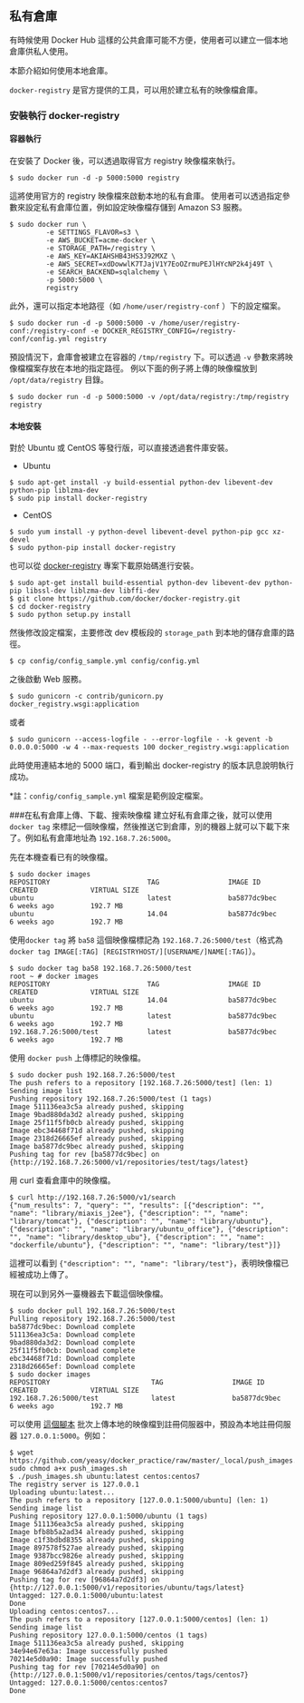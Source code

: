 ## 私有倉庫

有時候使用 Docker Hub 這樣的公共倉庫可能不方便，使用者可以建立一個本地倉庫供私人使用。

本節介紹如何使用本地倉庫。

`docker-registry` 是官方提供的工具，可以用於建立私有的映像檔倉庫。
### 安裝執行 docker-registry
#### 容器執行
在安裝了 Docker 後，可以透過取得官方 registry 映像檔來執行。
```
$ sudo docker run -d -p 5000:5000 registry
```
這將使用官方的 registry 映像檔來啟動本地的私有倉庫。
使用者可以透過指定參數來設定私有倉庫位置，例如設定映像檔存儲到 Amazon S3 服務。
```
$ sudo docker run \
         -e SETTINGS_FLAVOR=s3 \
         -e AWS_BUCKET=acme-docker \
         -e STORAGE_PATH=/registry \
         -e AWS_KEY=AKIAHSHB43HS3J92MXZ \
         -e AWS_SECRET=xdDowwlK7TJajV1Y7EoOZrmuPEJlHYcNP2k4j49T \
         -e SEARCH_BACKEND=sqlalchemy \
         -p 5000:5000 \
         registry
````
此外，還可以指定本地路徑（如 `/home/user/registry-conf` ）下的設定檔案。
```
$ sudo docker run -d -p 5000:5000 -v /home/user/registry-conf:/registry-conf -e DOCKER_REGISTRY_CONFIG=/registry-conf/config.yml registry
```
預設情況下，倉庫會被建立在容器的 `/tmp/registry` 下。可以透過 `-v` 參數來將映像檔檔案存放在本地的指定路徑。
例以下面的例子將上傳的映像檔放到 `/opt/data/registry` 目錄。
```
$ sudo docker run -d -p 5000:5000 -v /opt/data/registry:/tmp/registry registry
```

#### 本地安裝
對於 Ubuntu 或 CentOS 等發行版，可以直接透過套件庫安裝。
* Ubuntu
```
$ sudo apt-get install -y build-essential python-dev libevent-dev python-pip liblzma-dev
$ sudo pip install docker-registry
```
* CentOS
```
$ sudo yum install -y python-devel libevent-devel python-pip gcc xz-devel
$ sudo python-pip install docker-registry
```

也可以從 [docker-registry](https://github.com/docker/docker-registry) 專案下載原始碼進行安裝。
```
$ sudo apt-get install build-essential python-dev libevent-dev python-pip libssl-dev liblzma-dev libffi-dev
$ git clone https://github.com/docker/docker-registry.git
$ cd docker-registry
$ sudo python setup.py install
```
然後修改設定檔案，主要修改 dev 模板段的 `storage_path` 到本地的儲存倉庫的路徑。
```
$ cp config/config_sample.yml config/config.yml
```
之後啟動 Web 服務。
```
$ sudo gunicorn -c contrib/gunicorn.py docker_registry.wsgi:application
```
或者
```
$ sudo gunicorn --access-logfile - --error-logfile - -k gevent -b 0.0.0.0:5000 -w 4 --max-requests 100 docker_registry.wsgi:application
```
此時使用連結本地的 5000 端口，看到輸出 docker-registry 的版本訊息說明執行成功。

*註：`config/config_sample.yml` 檔案是範例設定檔案。

###在私有倉庫上傳、下載、搜索映像檔
建立好私有倉庫之後，就可以使用 `docker tag` 來標記一個映像檔，然後推送它到倉庫，別的機器上就可以下載下來了。例如私有倉庫地址為 `192.168.7.26:5000`。

先在本機查看已有的映像檔。
```
$ sudo docker images
REPOSITORY                        TAG                 IMAGE ID            CREATED             VIRTUAL SIZE
ubuntu                            latest              ba5877dc9bec        6 weeks ago         192.7 MB
ubuntu                            14.04               ba5877dc9bec        6 weeks ago         192.7 MB
```

使用`docker tag` 將 `ba58` 這個映像檔標記為 `192.168.7.26:5000/test`（格式為 `docker tag IMAGE[:TAG] [REGISTRYHOST/][USERNAME/]NAME[:TAG]`）。
```
$ sudo docker tag ba58 192.168.7.26:5000/test
root ~ # docker images
REPOSITORY                        TAG                 IMAGE ID            CREATED             VIRTUAL SIZE
ubuntu                            14.04               ba5877dc9bec        6 weeks ago         192.7 MB
ubuntu                            latest              ba5877dc9bec        6 weeks ago         192.7 MB
192.168.7.26:5000/test            latest              ba5877dc9bec        6 weeks ago         192.7 MB
```
使用 `docker push` 上傳標記的映像檔。
```
$ sudo docker push 192.168.7.26:5000/test
The push refers to a repository [192.168.7.26:5000/test] (len: 1)
Sending image list
Pushing repository 192.168.7.26:5000/test (1 tags)
Image 511136ea3c5a already pushed, skipping
Image 9bad880da3d2 already pushed, skipping
Image 25f11f5fb0cb already pushed, skipping
Image ebc34468f71d already pushed, skipping
Image 2318d26665ef already pushed, skipping
Image ba5877dc9bec already pushed, skipping
Pushing tag for rev [ba5877dc9bec] on {http://192.168.7.26:5000/v1/repositories/test/tags/latest}
```
用 curl 查看倉庫中的映像檔。
```
$ curl http://192.168.7.26:5000/v1/search
{"num_results": 7, "query": "", "results": [{"description": "", "name": "library/miaxis_j2ee"}, {"description": "", "name": "library/tomcat"}, {"description": "", "name": "library/ubuntu"}, {"description": "", "name": "library/ubuntu_office"}, {"description": "", "name": "library/desktop_ubu"}, {"description": "", "name": "dockerfile/ubuntu"}, {"description": "", "name": "library/test"}]}
```
這裡可以看到 `{"description": "", "name": "library/test"}`，表明映像檔已經被成功上傳了。

現在可以到另外一臺機器去下載這個映像檔。
```
$ sudo docker pull 192.168.7.26:5000/test
Pulling repository 192.168.7.26:5000/test
ba5877dc9bec: Download complete
511136ea3c5a: Download complete
9bad880da3d2: Download complete
25f11f5fb0cb: Download complete
ebc34468f71d: Download complete
2318d26665ef: Download complete
$ sudo docker images
REPOSITORY                         TAG                 IMAGE ID            CREATED             VIRTUAL SIZE
192.168.7.26:5000/test             latest              ba5877dc9bec        6 weeks ago         192.7 MB
```

可以使用 [這個腳本](https://github.com/yeasy/docker_practice/raw/master/_local/push_images.sh) 批次上傳本地的映像檔到註冊伺服器中，預設為本地註冊伺服器 `127.0.0.1:5000`。例如：
```
$ wget https://github.com/yeasy/docker_practice/raw/master/_local/push_images.sh; sudo chmod a+x push_images.sh
$ ./push_images.sh ubuntu:latest centos:centos7
The registry server is 127.0.0.1
Uploading ubuntu:latest...
The push refers to a repository [127.0.0.1:5000/ubuntu] (len: 1)
Sending image list
Pushing repository 127.0.0.1:5000/ubuntu (1 tags)
Image 511136ea3c5a already pushed, skipping
Image bfb8b5a2ad34 already pushed, skipping
Image c1f3bdbd8355 already pushed, skipping
Image 897578f527ae already pushed, skipping
Image 9387bcc9826e already pushed, skipping
Image 809ed259f845 already pushed, skipping
Image 96864a7d2df3 already pushed, skipping
Pushing tag for rev [96864a7d2df3] on {http://127.0.0.1:5000/v1/repositories/ubuntu/tags/latest}
Untagged: 127.0.0.1:5000/ubuntu:latest
Done
Uploading centos:centos7...
The push refers to a repository [127.0.0.1:5000/centos] (len: 1)
Sending image list
Pushing repository 127.0.0.1:5000/centos (1 tags)
Image 511136ea3c5a already pushed, skipping
34e94e67e63a: Image successfully pushed
70214e5d0a90: Image successfully pushed
Pushing tag for rev [70214e5d0a90] on {http://127.0.0.1:5000/v1/repositories/centos/tags/centos7}
Untagged: 127.0.0.1:5000/centos:centos7
Done
```
